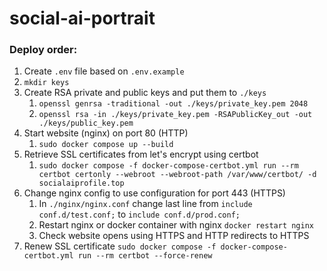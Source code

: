 # social-ai-portrait

### Deploy order:

1. Create `.env` file based on `.env.example`
2. `mkdir keys`
3. Create RSA private and public keys and put them to `./keys`
   1. `openssl genrsa -traditional -out ./keys/private_key.pem 2048`
   2. `openssl rsa -in ./keys/private_key.pem -RSAPublicKey_out -out ./keys/public_key.pem`
4. Start website (nginx) on port 80 (HTTP)
   1. `sudo docker compose up --build`
5. Retrieve SSL certificates from let's encrypt using certbot
   1. `sudo docker compose -f docker-compose-certbot.yml run --rm certbot certonly --webroot --webroot-path /var/www/certbot/ -d socialaiprofile.top`
6. Change nginx config to use configuration for port 443 (HTTPS)
   1. In `./nginx/nginx.conf` change last line from `include conf.d/test.conf;` to `include conf.d/prod.conf;` 
   2. Restart nginx or docker container with nginx `docker restart nginx`
   3. Check website opens using HTTPS and HTTP redirects to HTTPS
7. Renew SSL certificate 
`sudo docker compose -f docker-compose-certbot.yml run --rm certbot --force-renew`